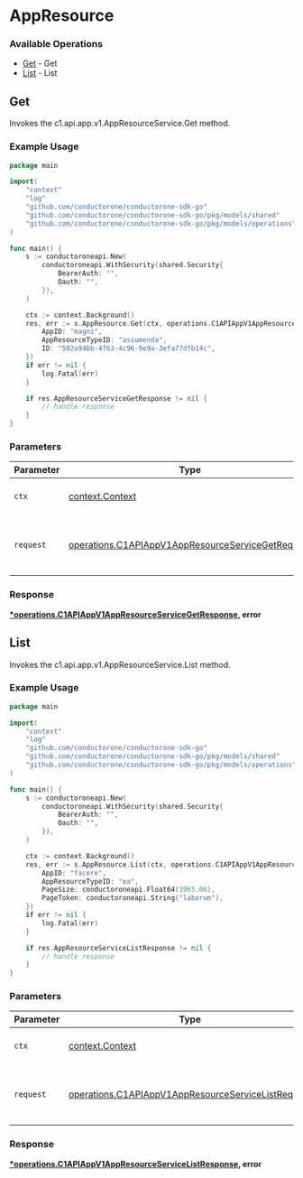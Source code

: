 # AppResource

### Available Operations

* [Get](#get) - Get
* [List](#list) - List

## Get

Invokes the c1.api.app.v1.AppResourceService.Get method.

### Example Usage

```go
package main

import(
	"context"
	"log"
	"github.com/conductorone/conductorone-sdk-go"
	"github.com/conductorone/conductorone-sdk-go/pkg/models/shared"
	"github.com/conductorone/conductorone-sdk-go/pkg/models/operations"
)

func main() {
    s := conductoroneapi.New(
        conductoroneapi.WithSecurity(shared.Security{
            BearerAuth: "",
            Oauth: "",
        }),
    )

    ctx := context.Background()
    res, err := s.AppResource.Get(ctx, operations.C1APIAppV1AppResourceServiceGetRequest{
        AppID: "magni",
        AppResourceTypeID: "assumenda",
        ID: "502a94bb-4f63-4c96-9e9a-3efa77dfb14c",
    })
    if err != nil {
        log.Fatal(err)
    }

    if res.AppResourceServiceGetResponse != nil {
        // handle response
    }
}
```

### Parameters

| Parameter                                                                                                              | Type                                                                                                                   | Required                                                                                                               | Description                                                                                                            |
| ---------------------------------------------------------------------------------------------------------------------- | ---------------------------------------------------------------------------------------------------------------------- | ---------------------------------------------------------------------------------------------------------------------- | ---------------------------------------------------------------------------------------------------------------------- |
| `ctx`                                                                                                                  | [context.Context](https://pkg.go.dev/context#Context)                                                                  | :heavy_check_mark:                                                                                                     | The context to use for the request.                                                                                    |
| `request`                                                                                                              | [operations.C1APIAppV1AppResourceServiceGetRequest](../../models/operations/c1apiappv1appresourceservicegetrequest.md) | :heavy_check_mark:                                                                                                     | The request object to use for the request.                                                                             |


### Response

**[*operations.C1APIAppV1AppResourceServiceGetResponse](../../models/operations/c1apiappv1appresourceservicegetresponse.md), error**


## List

Invokes the c1.api.app.v1.AppResourceService.List method.

### Example Usage

```go
package main

import(
	"context"
	"log"
	"github.com/conductorone/conductorone-sdk-go"
	"github.com/conductorone/conductorone-sdk-go/pkg/models/shared"
	"github.com/conductorone/conductorone-sdk-go/pkg/models/operations"
)

func main() {
    s := conductoroneapi.New(
        conductoroneapi.WithSecurity(shared.Security{
            BearerAuth: "",
            Oauth: "",
        }),
    )

    ctx := context.Background()
    res, err := s.AppResource.List(ctx, operations.C1APIAppV1AppResourceServiceListRequest{
        AppID: "facere",
        AppResourceTypeID: "ea",
        PageSize: conductoroneapi.Float64(3965.06),
        PageToken: conductoroneapi.String("laborum"),
    })
    if err != nil {
        log.Fatal(err)
    }

    if res.AppResourceServiceListResponse != nil {
        // handle response
    }
}
```

### Parameters

| Parameter                                                                                                                | Type                                                                                                                     | Required                                                                                                                 | Description                                                                                                              |
| ------------------------------------------------------------------------------------------------------------------------ | ------------------------------------------------------------------------------------------------------------------------ | ------------------------------------------------------------------------------------------------------------------------ | ------------------------------------------------------------------------------------------------------------------------ |
| `ctx`                                                                                                                    | [context.Context](https://pkg.go.dev/context#Context)                                                                    | :heavy_check_mark:                                                                                                       | The context to use for the request.                                                                                      |
| `request`                                                                                                                | [operations.C1APIAppV1AppResourceServiceListRequest](../../models/operations/c1apiappv1appresourceservicelistrequest.md) | :heavy_check_mark:                                                                                                       | The request object to use for the request.                                                                               |


### Response

**[*operations.C1APIAppV1AppResourceServiceListResponse](../../models/operations/c1apiappv1appresourceservicelistresponse.md), error**

